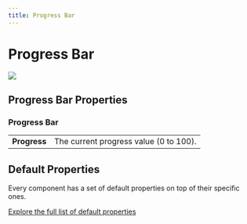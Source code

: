 ```yaml
---
title: Progress Bar
---
```


# Progress Bar

![](/docs/progress-bar.png)

## Progress Bar Properties

### Progress Bar

|              |                                        |
|--------------|----------------------------------------|
| **Progress** | The current progress value (0 to 100). |

## Default Properties

Every component has a set of default properties on top of their specific ones.

[Explore the full list of default properties](/docs/components)